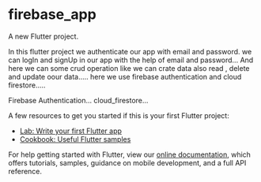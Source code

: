 # firebase_app

A new Flutter project.

In this flutter project we authenticate our app with email and password. we can logIn and signUp in our app with the help of email and password...
And here we can some crud operation like we can crate data  also read , delete and update oour data.....
here we use firebase authentication and cloud firestore.....

Firebase Authentication...
cloud_firestore...

A few resources to get you started if this is your first Flutter project:

- [Lab: Write your first Flutter app](https://flutter.dev/docs/get-started/codelab)
- [Cookbook: Useful Flutter samples](https://flutter.dev/docs/cookbook)

For help getting started with Flutter, view our
[online documentation](https://flutter.dev/docs), which offers tutorials,
samples, guidance on mobile development, and a full API reference.
